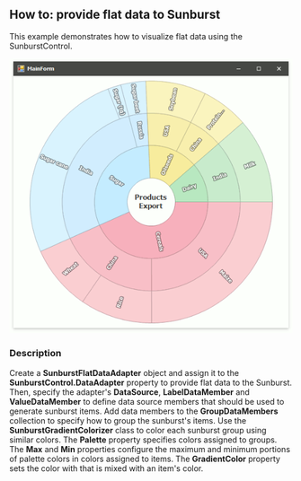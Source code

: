 ## How to: provide flat data to Sunburst

This example demonstrates how to visualize flat data using the SunburstControl.

![](Images/flat-data-sample.png)

### Description
Create a **SunburstFlatDataAdapter** object and assign it to the **SunburstControl.DataAdapter** property to provide flat data to the Sunburst. Then, specify the adapter's **DataSource**, **LabelDataMember** and **ValueDataMember** to define data source members that should be used to generate sunburst items. Add data members to the **GroupDataMembers** collection to specify how to group the sunburst's items.
Use the **SunburstGradientColorizer** class to color each sunburst group using similar colors. The **Palette** property specifies colors assigned to groups. The **Max** and **Min** properties configure the maximum and minimum portions of palette colors in colors assigned to items. The **GradientColor** property sets the color with that is mixed with an item's color.
